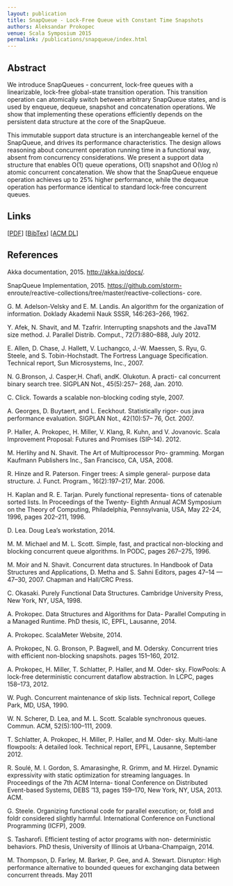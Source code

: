 ```yaml
---
layout: publication
title: SnapQueue - Lock-Free Queue with Constant Time Snapshots
authors: Aleksandar Prokopec
venue: Scala Symposium 2015
permalink: /publications/snapqueue/index.html
---
```



## Abstract

We introduce SnapQueues - concurrent, lock-free queues
with a linearizable, lock-free global-state transition operation.
This transition operation can atomically switch between arbitrary SnapQueue states,
and is used by enqueue, dequeue, snapshot and concatenation operations.
We show that implementing these operations efficiently
depends on the persistent data structure at the core of the SnapQueue.

This immutable support data structure is an interchangeable kernel of the SnapQueue,
and drives its performance characteristics.
The design allows reasoning about concurrent operation running time in a functional way,
absent from concurrency considerations.
We present a support data structure that enables
O(1) queue operations, O(1) snapshot and O(\log n) atomic concurrent concatenation.
We show that the SnapQueue enqueue operation achieves up to 25% higher performance,
while the dequeue operation has performance identical
to standard lock-free concurrent queues.



## Links

\[[PDF]()\]
\[[BibTex](/resources/docs/bibtex/snapq.bib)\]
\[[ACM DL]()\]


## References

Akka documentation, 2015. http://akka.io/docs/.

SnapQueue Implementation, 2015. https://github.com/storm-
enroute/reactive-collections/tree/master/reactive-collections-
core.

G. M. Adelson-Velsky and E. M. Landis. An algorithm for the
organization of information. Doklady Akademii Nauk SSSR,
146:263–266, 1962.

Y. Afek, N. Shavit, and M. Tzafrir. Interrupting snapshots
and the JavaTM size method. J. Parallel Distrib. Comput.,
72(7):880–888, July 2012.

E. Allen, D. Chase, J. Hallett, V. Luchangco, J.-W. Maessen,
S. Ryu, G. Steele, and S. Tobin-Hochstadt. The Fortress
Language Specification. Technical report, Sun Microsystems,
Inc., 2007.

N. G.Bronson, J. Casper,H. Chafi, andK. Olukotun. A practi-
cal concurrent binary search tree. SIGPLAN Not., 45(5):257–
268, Jan. 2010.

C. Click. Towards a scalable non-blocking coding style, 2007.

A. Georges, D. Buytaert, and L. Eeckhout. Statistically rigor-
ous java performance evaluation. SIGPLAN Not., 42(10):57–
76, Oct. 2007.

P. Haller, A. Prokopec, H. Miller, V. Klang, R. Kuhn, and
V. Jovanovic. Scala Improvement Proposal: Futures and
Promises (SIP-14). 2012.

M. Herlihy and N. Shavit. The Art of Multiprocessor Pro-
gramming. Morgan Kaufmann Publishers Inc., San Francisco,
CA, USA, 2008.

R. Hinze and R. Paterson. Finger trees: A simple general-
purpose data structure. J. Funct. Program., 16(2):197–217,
Mar. 2006.

H. Kaplan and R. E. Tarjan. Purely functional representa-
tions of catenable sorted lists. In Proceedings of the Twenty-
Eighth Annual ACM Symposium on the Theory of Computing,
Philadelphia, Pennsylvania, USA, May 22-24, 1996, pages
202–211, 1996.

D. Lea. Doug Lea’s workstation, 2014.

M. M. Michael and M. L. Scott. Simple, fast, and practical
non-blocking and blocking concurrent queue algorithms. In
PODC, pages 267–275, 1996.

M. Moir and N. Shavit. Concurrent data structures. In
Handbook of Data Structures and Applications, D. Metha and
S. Sahni Editors, pages 47–14 — 47–30, 2007. Chapman and
Hall/CRC Press.

C. Okasaki. Purely Functional Data Structures. Cambridge
University Press, New York, NY, USA, 1998.

A. Prokopec. Data Structures and Algorithms for Data-
Parallel Computing in a Managed Runtime. PhD thesis, IC,
EPFL, Lausanne, 2014.

A. Prokopec. ScalaMeter Website, 2014.

A. Prokopec, N. G. Bronson, P. Bagwell, and M. Odersky.
Concurrent tries with efficient non-blocking snapshots. pages
151–160, 2012.

A. Prokopec, H. Miller, T. Schlatter, P. Haller, and M. Oder-
sky. FlowPools: A lock-free deterministic concurrent dataflow
abstraction. In LCPC, pages 158–173, 2012.

W. Pugh. Concurrent maintenance of skip lists. Technical
report, College Park, MD, USA, 1990.

W. N. Scherer, D. Lea, and M. L. Scott. Scalable synchronous
queues. Commun. ACM, 52(5):100–111, 2009.

T. Schlatter, A. Prokopec, H. Miller, P. Haller, and M. Oder-
sky. Multi-lane flowpools: A detailed look. Technical report,
EPFL, Lausanne, September 2012.

R. Soulé, M. I. Gordon, S. Amarasinghe, R. Grimm, and
M. Hirzel. Dynamic expressivity with static optimization for
streaming languages. In Proceedings of the 7th ACM Interna-
tional Conference on Distributed Event-based Systems, DEBS
’13, pages 159–170, New York, NY, USA, 2013. ACM.

G. Steele. Organizing functional code for parallel execution;
or, foldl and foldr considered slightly harmful. International
Conference on Functional Programming (ICFP), 2009.

S. Tasharofi. Efficient testing of actor programs with non-
deterministic behaviors. PhD thesis, University of Illinois at
Urbana-Champaign, 2014.

M. Thompson, D. Farley, M. Barker, P. Gee, and A. Stewart.
Disruptor: High performance alternative to bounded queues
for exchanging data between concurrent threads. May 2011
